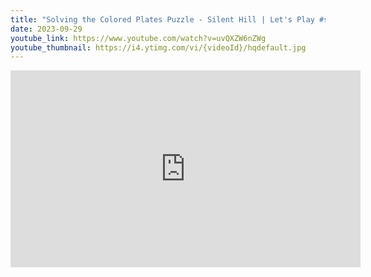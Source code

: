 ```yaml
---
title: "Solving the Colored Plates Puzzle - Silent Hill | Let's Play #short #retrogaming #horrorgaming"
date: 2023-09-29
youtube_link: https://www.youtube.com/watch?v=uvQXZW6nZWg
youtube_thumbnail: https://i4.ytimg.com/vi/{videoId}/hqdefault.jpg
---
```

<iframe width="560" height="315" src="https://www.youtube.com/embed/uvQXZW6nZWg" title="Solving the Colored Plates Puzzle - Silent Hill | Let's Play #short #retrogaming #horrorgaming" frameborder="0" allow="accelerometer; autoplay; clipboard-write; encrypted-media; gyroscope; picture-in-picture; web-share" allowfullscreen></iframe>
